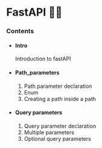 <h1> FastAPI 🐱‍🏍</h1>

<h3>Contents</h3>
<ul>
  <li>
    <h4>Intro</h4>
    <p> Introduction to fastAPI </p>
  </li>
  <li>
    <h4>Path_parameters</h4>
    <ol>
      <li>Path parameter declaration</li>
      <li>Enum</li>
      <li>Creating a path inside a path</li>
    </ol>
  </li>
  <li>
    <h4>Query parameters</h4>
    <ol>
      <li>Query parameter declaration</li>
      <li>Multiple parameters</li>
      <li>Optional query parameters</li>
    </ol>
  </li>
</ul>
